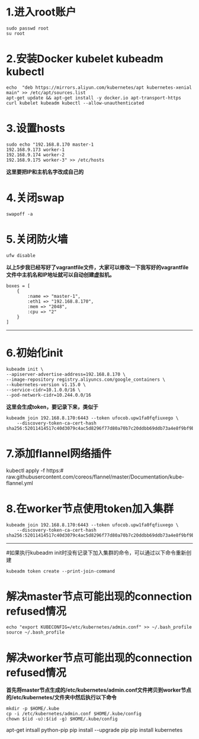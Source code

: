 # 1.进入root账户
```
sudo passwd root
su root 
```

# 2.安装Docker kubelet kubeadm kubectl

```
echo  "deb https://mirrors.aliyun.com/kubernetes/apt kubernetes-xenial main" >> /etc/apt/sources.list
apt-get update && apt-get install -y docker.io apt-transport-https curl kubelet kubeadm kubectl --allow-unauthenticated
```


#  3.设置hosts

```
sudo echo "192.168.8.170 master-1
192.168.9.173 worker-1
192.168.9.174 worker-2
192.168.9.175 worker-3" >> /etc/hosts
```
**这里要把IP和主机名字改成自己的**

# 4.关闭swap
```
swapoff -a
```

# 5.关闭防火墙
```
ufw disable
```

**以上5步我已经写好了vagrantfile文件，大家可以修改一下我写好的vagrantfile文件中主机名和IP地址就可以自动创建虚拟机。**

```vagrantfile
boxes = [
    {
        :name => "master-1",
        :eth1 => "192.168.8.170",
        :mem => "2048",
        :cpu => "2"
    }
]

```






---




# 6.初始化init
```
kubeadm init \
--apiserver-advertise-address=192.168.8.170 \
--image-repository registry.aliyuncs.com/google_containers \
--kubernetes-version v1.15.0 \
--service-cidr=10.1.0.0/16 \
--pod-network-cidr=10.244.0.0/16
```

**这里会生成token，要记录下来，类似于**

```
kubeadm join 192.168.8.170:6443 --token ufocob.upw1fa0fqfiuxego \
    --discovery-token-ca-cert-hash sha256:52011414517c40d3079c4ac5d8296f77d80a70b7c20ddbb69ddb73a4e8f9bf9b
```
# 7.添加flannel网络插件
kubectl apply -f https:# raw.githubusercontent.com/coreos/flannel/master/Documentation/kube-flannel.yml


# 8.在worker节点使用token加入集群
```
kubeadm join 192.168.8.170:6443 --token ufocob.upw1fa0fqfiuxego \
    --discovery-token-ca-cert-hash sha256:52011414517c40d3079c4ac5d8296f77d80a70b7c20ddbb69ddb73a4e8f9bf9b
```


---



#如果执行kubeadm init时没有记录下加入集群的命令，可以通过以下命令重新创建
```
kubeadm token create --print-join-command
```

# 解决master节点可能出现的connection refused情况
```
echo "export KUBECONFIG=/etc/kubernetes/admin.conf" >> ~/.bash_profile
source ~/.bash_profile
```
# 解决worker节点可能出现的connection refused情况
**首先将master节点生成的/etc/kubernetes/admin.conf文件拷贝到worker节点的/etc/kubernetes/文件夹中然后执行以下命令**
```
mkdir -p $HOME/.kube
cp -i /etc/kubernetes/admin.conf $HOME/.kube/config
chown $(id -u):$(id -g) $HOME/.kube/config
```

apt-get intsall python-pip
pip install --upgrade pip
pip install kubernetes
